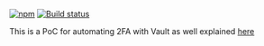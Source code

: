 
[![npm](https://img.shields.io/npm/v/v1v-test-2fa.svg)](https://www.npmjs.com/package/test-2fa)
[![Build status](https://travis-ci.org/v1v/test-2fa.svg?branch=master)](https://travis-ci.org/v1v/test-2fa)


This is a PoC for automating 2FA with Vault as well explained [here](https://medium.com/@sgyio/how-to-deploy-npm-package-with-2fa-enabled-on-write-9a8f977b1cd9)